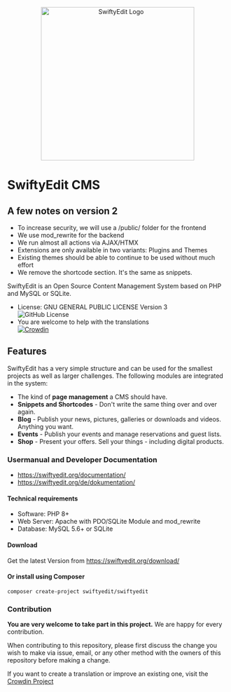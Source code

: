<p align="center">
<img src="https://user-images.githubusercontent.com/5982156/211496033-fc3d3fb3-123b-46cf-b100-05a7e0372922.svg" width="350" alt="SwiftyEdit Logo">
</p>

# SwiftyEdit CMS

## A few notes on version 2

* To increase security, we will use a /public/ folder for the frontend
* We use mod_rewrite for the backend
* We run almost all actions via AJAX/HTMX
* Extensions are only available in two variants: Plugins and Themes
* Existing themes should be able to continue to be used without much effort
* We remove the shortcode section. It's the same as snippets.

SwiftyEdit is an Open Source Content Management System based on PHP and MySQL or SQLite.

+ License: GNU GENERAL PUBLIC LICENSE Version 3<br>
![GitHub License](https://img.shields.io/github/license/SwiftyEdit/SwiftyEdit)
+ You are welcome to help with the translations<br>
[![Crowdin](https://badges.crowdin.net/swiftyedit/localized.svg)](https://crowdin.com/project/swiftyedit)

## Features

SwiftyEdit has a very simple structure and can be used for the smallest projects as well as larger challenges. 
The following modules are integrated in the system:

* The kind of __page management__ a CMS should have.
* __Snippets and Shortcodes__ - Don't write the same thing over and over again.
* __Blog__ - Publish your news, pictures, galleries or downloads and videos. Anything you want.
* __Events__ - Publish your events and manage reservations and guest lists.
* __Shop__ - Present your offers. Sell your things - including digital products.

### Usermanual and Developer Documentation

* https://swiftyedit.org/documentation/
* https://swiftyedit.org/de/dokumentation/

#### Technical requirements

+ Software: PHP 8+
+ Web Server: Apache with PDO/SQLite Module and mod_rewrite
+ Database: MySQL 5.6+ or SQLite

#### Download

Get the latest Version from https://swiftyedit.org/download/

#### Or install using Composer
```
composer create-project swiftyedit/swiftyedit
```

### Contribution

__You are very welcome to take part in this project.__ We are happy for every contribution.

When contributing to this repository, please first discuss the change you wish to make via issue, 
email, or any other method with the owners of this repository before making a change.

If you want to create a translation or improve an existing one, 
visit the [Crowdin Project](https://crowdin.com/project/swiftyedit)